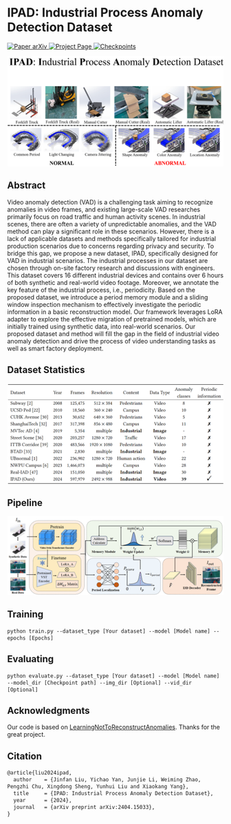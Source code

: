 # IPAD: Industrial Process Anomaly Detection Dataset

<p align="left">
    <a href='https://arxiv.org/abs/2404.15033'>
      <img src='https://img.shields.io/badge/Paper-arXiv-red?style=plastic&logo=arXiv&logoColor=red' alt='Paper arXiv'>
    </a>
    <a href='https://ljf1113.github.io/IPAD_VAD'>
      <img src='https://img.shields.io/badge/Project-Page-blue?style=plastic&logo=Google%20chrome&logoColor=blue' alt='Project Page'>
    </a>
    <a href='https://drive.google.com/file/d/1SwSScNzhzE6t8N9JxK843SsqthmFdZIv/view?usp=drive_link'>
      <img src='https://img.shields.io/badge/Data-Dataset-green?style=plastic&logo=Google%20Drive&logoColor=green' alt='Checkpoints'>
    </a>
</p>

[//]: # (<video src="page.mp4" controls="controls" width="1080" height="720"></video>)
![](assets/teaser.png)

## Abstract

Video anomaly detection (VAD) is a challenging task aiming to recognize anomalies in video frames, and existing large-scale VAD researches primarily focus on road traffic and human activity scenes. In industrial scenes, there are often a variety of unpredictable anomalies, and the VAD method can play a significant role in these scenarios. However, there is a lack of applicable datasets and methods specifically tailored for industrial production scenarios due to concerns regarding privacy and security. To bridge this gap, we propose a new dataset, IPAD, specifically designed for VAD in industrial scenarios. The industrial processes in our dataset are chosen through on-site factory research and discussions with engineers. This dataset covers 16 different industrial devices and contains over 6 hours of both synthetic and real-world video footage. Moreover, we annotate the key feature of the industrial process, i.e., periodicity. Based on the proposed dataset, we introduce a period memory module and a sliding window inspection mechanism to effectively investigate the periodic information in a basic reconstruction model. Our framework leverages LoRA adapter to explore the effective migration of pretrained models, which are initially trained using synthetic data, into real-world scenarios. Our proposed dataset and method will fill the gap in the field of industrial video anomaly detection and drive the process of video understanding tasks as well as smart factory deployment.

## Dataset Statistics
![](assets/Dataset.png)

## Pipeline
[//]: # (## Introduction)
![](assets/pipeline.png)

## Training
```
python train.py --dataset_type [Your dataset] --model [Model name] --epochs [Epochs]
```

## Evaluating
```
python evaluate.py --dataset_type [Your dataset] --model [Model name] --model_dir [Checkpoint path] --img_dir [Optional] --vid_dir [Optional]
```

## Acknowledgments
Our code is based on [LearningNotToReconstructAnomalies](https://github.com/aseuteurideu/LearningNotToReconstructAnomalies). Thanks for the great project.

## Citation
```text
@article{liu2024ipad,
  author    = {Jinfan Liu, Yichao Yan, Junjie Li, Weiming Zhao, Pengzhi Chu, Xingdong Sheng, Yunhui Liu and Xiaokang Yang},
  title     = {IPAD: Industrial Process Anomaly Detection Dataset},
  year      = {2024},
  journal   = {arXiv preprint arXiv:2404.15033},
}
```
